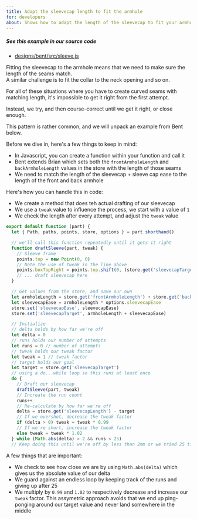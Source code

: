 ```yaml
---
title: Adapt the sleevecap length to fit the armhole
for: developers
about: Shows how to adapt the length of the sleevecap to fit your armhole
---
```


<Note>

##### See this example in our source code

- [designs/bent/src/sleeve.js](https://github.com/freesewing/freesewing/blob/develop/designs/bent/src/sleeve.js)

</Note>

Fitting the sleevecap to the armhole means that we need to make sure the length
of the seams match.\
A similar challenge is to fit the collar to the neck opening and so on.

For all of these situations where you have to create curved seams with matching
length, it's impossible to get it right from the first attempt.

Instead, we try, and then course-correct until we get it right, or close enough.

This pattern is rather common, and we will unpack an example from Bent below.

Before we dive in, here's a few things to keep in mind:

- In Javascript, you can create a function within your function and call it
- Bent extends Brian which sets both the `frontArmholeLength` and `backArmholeLength` values in the store with the length of those seams
- We need to match the length of the sleevecap + sleeve cap ease to the length of the front and back armhole

Here's how you can handle this in code:

- We create a method that does teh actual drafting of our sleevecap
- We use a `tweak` value to influence the process, we start with a value of `1`
- We check the length after every attempt, and adjust the `tweak` value

```js
export default function (part) {
  let { Path, paths, points, store, options } = part.shorthand()

  // we'll call this function repeatedly until it gets it right
  function draftSleeve(part, tweak) {
    // Sleeve frame
    points.top = new Point(0, 0)
    // Note the use of tweak in the line above
    points.boxTopRight = points.top.shift(0, (store.get('sleevecapTarget') / 5.8) * tweak)
    // ... draft sleevecap here
  }

  // Get values from the store, and save our own
  let armholeLength = store.get('frontArmholeLength') + store.get('backArmholeLength')
  let sleevecapEase = armholeLength * options.sleevecapEase
  store.set('sleevecapEase', sleevecapEase)
  store.set('sleevecapTarget', armholeLength + sleevecapEase)

  // Initialize
  // delta holds by how far we're off
  let delta = 0 
  // runs holds our number of attempts
  let runs = 0 // number of attempts
  // tweak holds our tweak factor
  let tweak = 1 // tweak factor
  // target holds our goal
  let target = store.get('sleevecapTarget')
  // using a do...while loop so this runs at least once
  do { 
    // Draft our sleevecap
    draftSleeve(part, tweak)
    // Increate the run count
    runs++
    // Re-calculate by how far we're off
    delta = store.get('sleevecapLength') - target 
    // If we overshot, decrease the tweak factor
    if (delta > 0) tweak = tweak * 0.99 
    // If we're short, increase the tweak factor
    else tweak = tweak * 1.02 
  } while (Math.abs(delta) > 2 && runs < 25) 
  // Keep doing this until we're off by less than 2mm or we tried 25 times
```

A few things that are important:

- We check to see how close we are by using `Math.abs(delta)` which gives us the absolute value of our delta
- We guard against an endless loop by keeping track of the runs and giving up after 25
- We multiply by `0.99` and `1.02` to respectively decrease and increase our `tweak` factor.
  This assymetric approach avoids that we end up ping-ponging around our target value and never land somewhere in the middle
